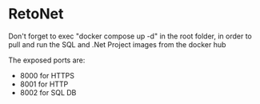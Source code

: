 # RetoNet

Don't forget to exec "docker compose up -d" in the root folder, in order to pull and run the SQL and .Net Project images from the docker hub

The exposed ports are:
- 8000 for HTTPS
- 8001 for HTTP
- 8002 for SQL DB
